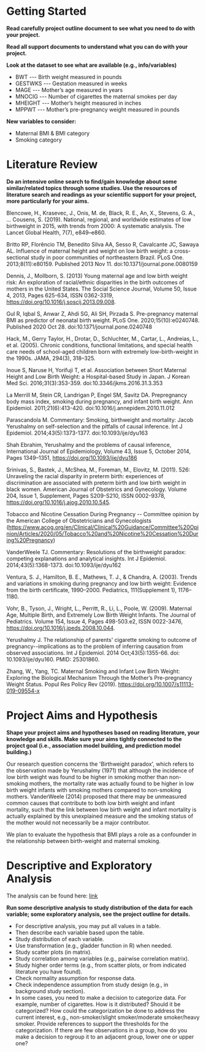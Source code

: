 # Getting Started

**Read carefully project outline document to see what you need to do with your project.**

**Read all support documents to understand what you can do with your project.**

**Look at the dataset to see what are available (e.g., info/variables)**

* BWT --- Birth weight measured in pounds
* GESTWKS --- Gestation measured in weeks
* MAGE --- Mother’s age measured in years
* MNOCIG --- Number of cigarettes the maternal smokes per day
* MHEIGHT --- Mother’s height measured in inches
* MPPWT --- Mother’s pre-pregnancy weight measured in pounds

**New variables to consider:**
  
* Maternal BMI & BMI category
* Smoking category

# Literature Review

**Do an intensive online search to find/gain knowledge about some similar/related topics through some studies. Use the resources of literature search and readings as your scientific support for your project, more particularly for your aims.**

Blencowe, H., Krasevec, J., Onis, M. de, Black, R. E., An, X., Stevens, G. A., … Cousens, S. (2019). National, regional, and worldwide estimates of low birthweight in 2015, with trends from 2000: A systematic analysis. The Lancet Global Health, 7(7), e849–e860.

Britto RP, Florêncio TM, Benedito Silva AA, Sesso R, Cavalcante JC, Sawaya AL. Influence of maternal height and weight on low birth weight: a cross-sectional study in poor communities of northeastern Brazil. PLoS One. 2013;8(11):e80159. Published 2013 Nov 11. doi:10.1371/journal.pone.0080159

Dennis, J., Mollborn, S. (2013) Young maternal age and low birth weight risk: An exploration of racial/ethnic disparities in the birth outcomes of mothers in the United States. The Social Science Journal, Volume 50, Issue 4, 2013, Pages 625-634, ISSN 0362-3319, https://doi.org/10.1016/j.soscij.2013.09.008.

Gul R, Iqbal S, Anwar Z, Ahdi SG, Ali SH, Pirzada S. Pre-pregnancy maternal BMI as predictor of neonatal birth weight. PLoS One. 2020;15(10):e0240748. Published 2020 Oct 28. doi:10.1371/journal.pone.0240748

Hack, M., Gerry Taylor, H., Drotar, D., Schluchter, M., Cartar, L., Andreias, L., et al. (2005). Chronic conditions, functional limitations, and special health care needs of school-aged children born with extremely low-birth-weight in the 1990s. JAMA, 294(3), 318–325.

Inoue S, Naruse H, Yorifuji T, et al. Association between Short Maternal Height and Low Birth Weight: a Hospital-based Study in Japan. J Korean Med Sci. 2016;31(3):353-359. doi:10.3346/jkms.2016.31.3.353

La Merrill M, Stein CR, Landrigan P, Engel SM, Savitz DA. Prepregnancy body mass index, smoking during pregnancy, and infant birth weight. Ann Epidemiol. 2011;21(6):413-420. doi:10.1016/j.annepidem.2010.11.012

Parascandola M. Commentary: Smoking, birthweight and mortality: Jacob Yerushalmy on self-selection and the pitfalls of causal inference. Int J Epidemiol. 2014;43(5):1373-1377. doi:10.1093/ije/dyu163

Shah Ebrahim, Yerushalmy and the problems of causal inference, International Journal of Epidemiology, Volume 43, Issue 5, October 2014, Pages 1349–1351, https://doi.org/10.1093/ije/dyu186

Srinivas, S., Bastek, J., McShea, M., Foreman, M., Elovitz, M. (2011). 526: Unraveling the racial disparity in preterm birth: experiences of discrimination are associated with preterm birth and low birth weight in black women. American Journal of Obstetrics and Gynecology. Volume 204, Issue 1, Supplement, Pages S209-S210, ISSN 0002-9378, https://doi.org/10.1016/j.ajog.2010.10.545.

Tobacco and Nicotine Cessation During Pregnancy -- Committee opinion by the American College of Obstetricians and Gynecologists (https://www.acog.org/en/Clinical/Clinical%20Guidance/Committee%20Opinion/Articles/2020/05/Tobacco%20and%20Nicotine%20Cessation%20During%20Pregnancy)

VanderWeele TJ. Commentary: Resolutions of the birthweight paradox: competing explanations and analytical insights. Int J Epidemiol. 2014;43(5):1368-1373. doi:10.1093/ije/dyu162

Ventura, S. J., Hamilton, B. E., Mathews, T. J., & Chandra, A. (2003). Trends and variations in smoking during pregnancy and low birth weight: Evidence from the birth certificate, 1990–2000. Pediatrics, 111(Supplement 1), 1176–1180.

Vohr, B., Tyson, J., Wright, L., Perritt, R., Li, L., Poole, W. (2009). Maternal Age, Multiple Birth, and Extremely Low Birth Weight Infants. The Journal of Pediatrics. Volume 154, Issue 4, Pages 498-503.e2, ISSN 0022-3476, https://doi.org/10.1016/j.jpeds.2008.10.044.

Yerushalmy J. The relationship of parents' cigarette smoking to outcome of pregnancy--implications as to the problem of inferring causation from observed associations. Int J Epidemiol. 2014 Oct;43(5):1355-66. doi: 10.1093/ije/dyu160. PMID: 25301860.

Zhang, W., Yang, TC. Maternal Smoking and Infant Low Birth Weight: Exploring the Biological Mechanism Through the Mother’s Pre-pregnancy Weight Status. Popul Res Policy Rev (2019). https://doi.org/10.1007/s11113-019-09554-x


# Project Aims and Hypothesis
**Shape your project aims and hypotheses based on reading literature, your knowledge and skills. Make sure your aims tightly connected to the project goal (i.e., association model building, and prediction model building.)**

Our research question concerns the 'Birthweight paradox', which refers to the observation made by Yerushalmy (1971) that although the incidence of low birth weight was found to be higher in smoking mother than non-smoking mothers, the mortality rate was actually found to be higher in low birth weight infants with smoking mothers compared to non-smoking mothers. VanderWeele (2014) proposed that there may be unmeasured common causes that contribute to both low birth weight and infant mortality, such that the link between low birth weight and infant mortality is actually explained by this unexplained measure and the smoking status of the mother would not necessarily be a major contributor.

We plan to evaluate the hypothesis that BMI plays a role as a confounder in the relationship between birth-weight and maternal smoking.

# Descriptive and Exploratory Analysis 

The analysis can be found here: [link](https://matthew-hoctor.github.io/BSTA512-Project/Preliminary-Analysis.html)

**Run some descriptive analysis to study distribution of the data for each variable; some exploratory analysis, see the project outline for details.**

* For descriptive analysis, you may put all values in a table.
* Then describe each variable based upon the table.
* Study distribution of each variable.
* Use transformation (e.g., gladder function in R) when needed.
* Study scatter plots (in matrix).
* Study correlation among variables (e.g., pairwise correlation matrix).
* Study higher order terms (e.g., from scatter plots, or from indicated literature you have found).
* Check normality assumption for response data.
* Check independence assumption from study design (e.g., in background study section).
* In some cases, you need to make a decision to categorize data. For example, number of cigarettes. How is it distributed? Should it be categorized? How could the categorization be done to address the current interest, e.g., non-smoker/slight smoker/moderate smoker/heavy smoker. Provide references to support the thresholds for the categorization. If there are few observations in a group, how do you make a decision to regroup it to an adjacent group, lower one or upper one? 

